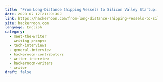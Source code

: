 ```yaml
---
title: "From Long-Distance Shipping Vessels to Silicon Valley Startup: An Interview With Olga Stogova"
date: 2023-07-17T21:29:30Z
link: https://hackernoon.com/from-long-distance-shipping-vessels-to-silicon-valley-startup-an-interview-with-olga-stogova?source=rss&utm_medium=RSS&utm_source=news.12bit.vn
site: hackernoon.com
language: English
category:
  - meet-the-writer
  - writing-prompts
  - tech-interviews
  - general-interview
  - hackernoon-contributors
  - writer-interview
  - hackernoon-writers
  - writer
draft: false
---
```

